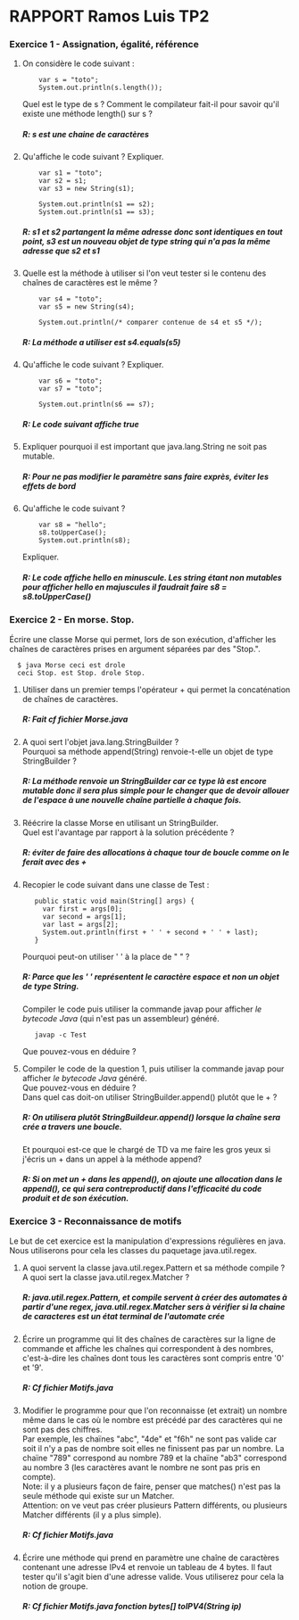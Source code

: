 # RAPPORT Ramos Luis TP2


### Exercice 1 - Assignation, égalité, référence

1.  On considère le code suivant :
    
            var s = "toto";
            System.out.println(s.length());

    
    Quel est le type de  s  ? Comment le compilateur fait-il pour savoir qu'il existe une méthode  length()  sur  s  ?
	   ##### R: s est une chaine de caractères
2.  Qu'affiche le code suivant ? Expliquer.
    
            var s1 = "toto";
            var s2 = s1;
            var s3 = new String(s1);
        
            System.out.println(s1 == s2);
            System.out.println(s1 == s3);
       ##### R:   s1 et s2 partangent la même adresse donc sont identiques en tout point, s3 est un nouveau objet de type string qui n'a pas la même adresse que s2 et s1
    
3.  Quelle est la méthode à utiliser si l'on veut tester si le contenu des chaînes de caractères est le même ?
    
            var s4 = "toto";
            var s5 = new String(s4);
        
            System.out.println(/* comparer contenue de s4 et s5 */);
         
     ##### R: La méthode a utiliser est s4.equals(s5)
4.  Qu'affiche le code suivant ? Expliquer.
    
            var s6 = "toto";
            var s7 = "toto";
        
            System.out.println(s6 == s7);
         
     ##### R: Le code suivant affiche true
5.  Expliquer pourquoi il est important que  java.lang.String  ne soit pas mutable.
	##### R: Pour ne pas modifier le paramètre sans faire exprès, éviter les effets de bord
7.  Qu'affiche le code suivant ?
    
            var s8 = "hello";
            s8.toUpperCase();
            System.out.println(s8);
         
    
    Expliquer.
     ##### R: Le code affiche hello en minuscule. Les string étant non mutables pour afficher hello en majuscules il faudrait faire s8 = s8.toUpperCase()

### Exercice 2 - En morse. Stop.

Écrire une classe  Morse  qui permet, lors de son exécution, d'afficher les chaînes de caractères prises en argument séparées par des  "Stop.".

      $ java Morse ceci est drole
      ceci Stop. est Stop. drole Stop.
    

1.  Utiliser dans un premier temps l'opérateur  +  qui permet la concaténation de chaînes de caractères.
	 ##### R: Fait cf fichier Morse.java
2.  A quoi sert l'objet  java.lang.StringBuilder  ?  
    Pourquoi sa méthode  append(String)  renvoie-t-elle un objet de type  StringBuilder  ?
	 ##### R: La méthode renvoie un StringBuilder car ce type là est encore mutable donc il sera plus simple pour le changer que de devoir allouer de l'espace à une nouvelle chaîne partielle à chaque fois.
3.  Réécrire la classe  Morse  en utilisant un  StringBuilder.  
    Quel est l'avantage par rapport à la solution précédente ?
	 ##### R: éviter de faire des allocations à chaque tour de boucle comme on le ferait avec des +
4.  Recopier le code suivant dans une classe de  Test  :
    
           public static void main(String[] args) {
             var first = args[0];
             var second = args[1];
             var last = args[2];
             System.out.println(first + ' ' + second + ' ' + last);
           }
          
    
    Pourquoi peut-on utiliser  ' '  à la place de  " "  ? 
	 ##### R:  Parce que les ' ' représentent le caractère espace et non un objet de type String.
    Compiler le code puis utiliser la commande  javap  pour afficher  _le bytecode Java_  (qui n'est pas un assembleur) généré.
    
           javap -c Test
          
    
    Que pouvez-vous en déduire ?
5.  Compiler le code de la question 1, puis utiliser la commande  javap  pour afficher  _le bytecode Java_  généré.  
    Que pouvez-vous en déduire ?  
    Dans quel cas doit-on utiliser  StringBuilder.append()  plutôt que le  +  ? 
    ##### R: On utilisera plutôt StringBuildeur.append() lorsque la chaîne sera crée a travers une boucle.
    Et pourquoi est-ce que le chargé de TD va me faire les gros yeux si j'écris un  +  dans un appel à la méthode  append?
	 ##### R: Si on met un + dans les append(), on ajoute une allocation dans le append(), ce qui sera contreproductif dans l'efficacité du code produit et de son éxécution.


  

### Exercice 3 - Reconnaissance de motifs

Le but de cet exercice est la manipulation d'expressions régulières en java. Nous utiliserons pour cela les classes du paquetage  java.util.regex.

  

1.  A quoi servent la classe  java.util.regex.Pattern  et sa méthode  compile  ?  
    A quoi sert la classe  java.util.regex.Matcher  ?
     ##### R: java.util.regex.Pattern, et compile servent à créer des automates à partir d'une regex, java.util.regex.Matcher sers à vérifier si la chaine de caracteres est un état terminal de l'automate crée
2.  Écrire un programme qui lit des chaînes de caractères sur la ligne de commande et affiche les chaînes qui correspondent à des nombres, c'est-à-dire les chaînes dont tous les caractères sont compris entre '0' et '9'.
	##### R: Cf fichier Motifs.java
3.  Modifier le programme pour que l'on reconnaisse (et extrait) un nombre même dans le cas où le nombre est précédé par des caractères qui ne sont pas des chiffres.  
    Par exemple, les chaïnes "abc", "4de" et "f6h" ne sont pas valide car soit il n'y a pas de nombre soit elles ne finissent pas par un nombre. La chaïne "789" correspond au nombre 789 et la chaïne "ab3" correspond au nombre 3 (les caractères avant le nombre ne sont pas pris en compte).  
    Note: il y a plusieurs façon de faire, penser que  matches()  n'est pas la seule méthode qui existe sur un  Matcher.  
    Attention: on ve veut pas créer plusieurs  Pattern  différents, ou plusieurs  Matcher  différents (il y a plus simple).
	 ##### R: Cf fichier Motifs.java
4.  Écrire une méthode qui prend en paramètre une chaîne de caractères contenant une adresse IPv4 et renvoie un tableau de 4 bytes. Il faut tester qu'il s'agit bien d'une adresse valide.  Vous utiliserez pour cela la notion de groupe.
	 ##### R: Cf fichier Motifs.java fonction bytes[] toIPV4(String ip)


  

